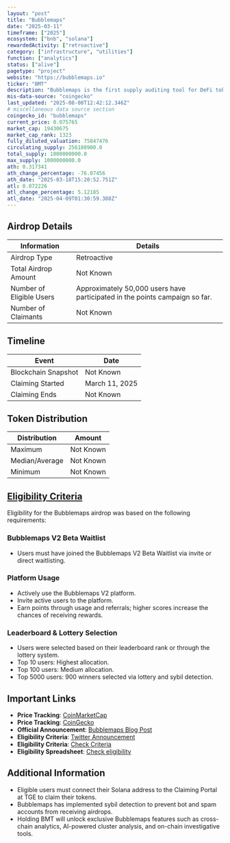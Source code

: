 ```yaml
---
layout: "post"
title: "Bubblemaps"
date: "2025-03-11"
timeframe: ["2025"]
ecosystem: ["bnb", "solana"]
rewardedActivity: ["retroactive"]
category: ["infrastructure", "utilities"]
function: ["analytics"]
status: ["alive"]
pagetype: "project"
website: "https://bubblemaps.io"
ticker: "BMT"
description: "Bubblemaps is the first supply auditing tool for DeFi tokens and NFTs, utilizing unique and colorful bubbles to simplify on-chain data analysis."
mis-data-source: "coingecko"
last_updated: "2025-08-08T12:42:12.346Z"
# miscellaneous data source section
coingecko_id: "bubblemaps"
current_price: 0.075765
market_cap: 19430675
market_cap_rank: 1323
fully_diluted_valuation: 75847476
circulating_supply: 256180900.0
total_supply: 1000000000.0
max_supply: 1000000000.0
ath: 0.317341
ath_change_percentage: -76.07456
ath_date: "2025-03-18T15:20:52.751Z"
atl: 0.072226
atl_change_percentage: 5.12185
atl_date: "2025-04-09T01:30:59.388Z"
---
```


## Airdrop Details

| Information              | Details                                                                                         |
| ------------------------ | ----------------------------------------------------------------------------------------------- |
| Airdrop Type             | Retroactive                                                                                     |
| Total Airdrop Amount     | Not Known                                                                                       |
| Number of Eligible Users | Approximately 50,000 users have participated in the points campaign so far.                     |
| Number of Claimants      | Not Known                                                                                       |

## Timeline

| Event               | Date           |
| ------------------- | -------------- |
| Blockchain Snapshot | Not Known      |
| Claiming Started    | March 11, 2025 |
| Claiming Ends       | Not Known      |

## Token Distribution

| Distribution   | Amount    |
| -------------- | --------- |
| Maximum        | Not Known |
| Median/Average | Not Known |
| Minimum        | Not Known |

## [Eligibility Criteria](https://wiki.bubblemaps.io/bmt/airdrop/v2-users)

Eligibility for the Bubblemaps airdrop was based on the following requirements:

### Bubblemaps V2 Beta Waitlist
- Users must have joined the Bubblemaps V2 Beta Waitlist via invite or direct waitlisting.

### Platform Usage
- Actively use the Bubblemaps V2 platform.
- Invite active users to the platform.
- Earn points through usage and referrals; higher scores increase the chances of receiving rewards.

### Leaderboard & Lottery Selection
- Users were selected based on their leaderboard rank or through the lottery system.
- Top 10 users: Highest allocation.
- Top 100 users: Medium allocation.
- Top 5000 users: 900 winners selected via lottery and sybil detection.

## Important Links

- **Price Tracking**: [CoinMarketCap](https://coinmarketcap.com/currencies/bubblemaps)
- **Price Tracking**: [CoinGecko](https://www.coingecko.com/en/coins/bubblemaps)
- **Official Announcement**: [Bubblemaps Blog Post](https://blog.bubblemaps.io/its-official-the-incoming-token/)
- **Eligibility Criteria**: [Twitter Announcement](https://x.com/bubblemaps/status/1899384817734803470)
- **Eligibility Criteria**: [Check Criteria](https://wiki.bubblemaps.io/bmt/airdrop/v2-users)
- **Eligibility Spreadsheet**: [Check eligibility](https://docs.google.com/spreadsheets/d/1E3sUl0VMn_icqf40xor0zUNOyXk2I6lGtcr6hLheeP8/)

## Additional Information

- Eligible users must connect their Solana address to the Claiming Portal at TGE to claim their tokens.
- Bubblemaps has implemented sybil detection to prevent bot and spam accounts from receiving airdrops.
- Holding BMT will unlock exclusive Bubblemaps features such as cross-chain analytics, AI-powered cluster analysis, and on-chain investigative tools.